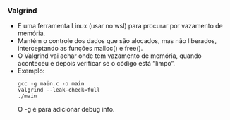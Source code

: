 ### Valgrind
* É uma ferramenta Linux (usar no wsl) para procurar por vazamento de memória.
* Mantém o controle dos dados que são alocados, mas não liberados, interceptando as funções malloc() e free().
* O Valgrind vai achar onde tem vazamento de memória, quando aconteceu e depois verificar se o código está “limpo”.
* Exemplo:  
  ~~~
  gcc -g main.c -o main
  valgrind --leak-check=full
  ./main
  ~~~
  O -g é para adicionar debug info.